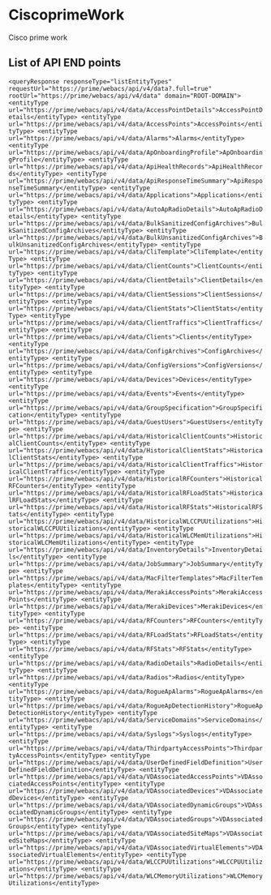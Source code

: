 # CiscoprimeWork
Cisco prime work

## List of API END points
`<queryResponse responseType="listEntityTypes" requestUrl="https://prime/webacs/api/v4/data?.full=true" rootUrl="https://prime/webacs/api/v4/data" domain="ROOT-DOMAIN">
  <entityType url="https://prime/webacs/api/v4/data/AccessPointDetails">AccessPointDetails</entityType>
  <entityType url="https://prime/webacs/api/v4/data/AccessPoints">AccessPoints</entityType>
  <entityType url="https://prime/webacs/api/v4/data/Alarms">Alarms</entityType>
  <entityType url="https://prime/webacs/api/v4/data/ApOnboardingProfile">ApOnboardingProfile</entityType>
  <entityType url="https://prime/webacs/api/v4/data/ApiHealthRecords">ApiHealthRecords</entityType>
  <entityType url="https://prime/webacs/api/v4/data/ApiResponseTimeSummary">ApiResponseTimeSummary</entityType>
  <entityType url="https://prime/webacs/api/v4/data/Applications">Applications</entityType>
  <entityType url="https://prime/webacs/api/v4/data/AutoApRadioDetails">AutoApRadioDetails</entityType>
  <entityType url="https://prime/webacs/api/v4/data/BulkSanitizedConfigArchives">BulkSanitizedConfigArchives</entityType>
  <entityType url="https://prime/webacs/api/v4/data/BulkUnsanitizedConfigArchives">BulkUnsanitizedConfigArchives</entityType>
  <entityType url="https://prime/webacs/api/v4/data/CliTemplate">CliTemplate</entityType>
  <entityType url="https://prime/webacs/api/v4/data/ClientCounts">ClientCounts</entityType>
  <entityType url="https://prime/webacs/api/v4/data/ClientDetails">ClientDetails</entityType>
  <entityType url="https://prime/webacs/api/v4/data/ClientSessions">ClientSessions</entityType>
  <entityType url="https://prime/webacs/api/v4/data/ClientStats">ClientStats</entityType>
  <entityType url="https://prime/webacs/api/v4/data/ClientTraffics">ClientTraffics</entityType>
  <entityType url="https://prime/webacs/api/v4/data/Clients">Clients</entityType>
  <entityType url="https://prime/webacs/api/v4/data/ConfigArchives">ConfigArchives</entityType>
  <entityType url="https://prime/webacs/api/v4/data/ConfigVersions">ConfigVersions</entityType>
  <entityType url="https://prime/webacs/api/v4/data/Devices">Devices</entityType>
  <entityType url="https://prime/webacs/api/v4/data/Events">Events</entityType>
  <entityType url="https://prime/webacs/api/v4/data/GroupSpecification">GroupSpecification</entityType>
  <entityType url="https://prime/webacs/api/v4/data/GuestUsers">GuestUsers</entityType>
  <entityType url="https://prime/webacs/api/v4/data/HistoricalClientCounts">HistoricalClientCounts</entityType>
  <entityType url="https://prime/webacs/api/v4/data/HistoricalClientStats">HistoricalClientStats</entityType>
  <entityType url="https://prime/webacs/api/v4/data/HistoricalClientTraffics">HistoricalClientTraffics</entityType>
  <entityType url="https://prime/webacs/api/v4/data/HistoricalRFCounters">HistoricalRFCounters</entityType>
  <entityType url="https://prime/webacs/api/v4/data/HistoricalRFLoadStats">HistoricalRFLoadStats</entityType>
  <entityType url="https://prime/webacs/api/v4/data/HistoricalRFStats">HistoricalRFStats</entityType>
  <entityType url="https://prime/webacs/api/v4/data/HistoricalWLCCPUUtilizations">HistoricalWLCCPUUtilizations</entityType>
  <entityType url="https://prime/webacs/api/v4/data/HistoricalWLCMemUtilizations">HistoricalWLCMemUtilizations</entityType>
  <entityType url="https://prime/webacs/api/v4/data/InventoryDetails">InventoryDetails</entityType>
  <entityType url="https://prime/webacs/api/v4/data/JobSummary">JobSummary</entityType>
  <entityType url="https://prime/webacs/api/v4/data/MacFilterTemplates">MacFilterTemplates</entityType>
  <entityType url="https://prime/webacs/api/v4/data/MerakiAccessPoints">MerakiAccessPoints</entityType>
  <entityType url="https://prime/webacs/api/v4/data/MerakiDevices">MerakiDevices</entityType>
  <entityType url="https://prime/webacs/api/v4/data/RFCounters">RFCounters</entityType>
  <entityType url="https://prime/webacs/api/v4/data/RFLoadStats">RFLoadStats</entityType>
  <entityType url="https://prime/webacs/api/v4/data/RFStats">RFStats</entityType>
  <entityType url="https://prime/webacs/api/v4/data/RadioDetails">RadioDetails</entityType>
  <entityType url="https://prime/webacs/api/v4/data/Radios">Radios</entityType>
  <entityType url="https://prime/webacs/api/v4/data/RogueApAlarms">RogueApAlarms</entityType>
  <entityType url="https://prime/webacs/api/v4/data/RogueApDetectionHistory">RogueApDetectionHistory</entityType>
  <entityType url="https://prime/webacs/api/v4/data/ServiceDomains">ServiceDomains</entityType>
  <entityType url="https://prime/webacs/api/v4/data/Syslogs">Syslogs</entityType>
  <entityType url="https://prime/webacs/api/v4/data/ThirdpartyAccessPoints">ThirdpartyAccessPoints</entityType>
  <entityType url="https://prime/webacs/api/v4/data/UserDefinedFieldDefinition">UserDefinedFieldDefinition</entityType>
  <entityType url="https://prime/webacs/api/v4/data/VDAssociatedAccessPoints">VDAssociatedAccessPoints</entityType>
  <entityType url="https://prime/webacs/api/v4/data/VDAssociatedDevices">VDAssociatedDevices</entityType>
  <entityType url="https://prime/webacs/api/v4/data/VDAssociatedDynamicGroups">VDAssociatedDynamicGroups</entityType>
  <entityType url="https://prime/webacs/api/v4/data/VDAssociatedGroups">VDAssociatedGroups</entityType>
  <entityType url="https://prime/webacs/api/v4/data/VDAssociatedSiteMaps">VDAssociatedSiteMaps</entityType>
  <entityType url="https://prime/webacs/api/v4/data/VDAssociatedVirtualElements">VDAssociatedVirtualElements</entityType>
  <entityType url="https://prime/webacs/api/v4/data/WLCCPUUtilizations">WLCCPUUtilizations</entityType>
  <entityType url="https://prime/webacs/api/v4/data/WLCMemoryUtilizations">WLCMemoryUtilizations</entityType>
  `
